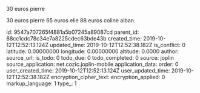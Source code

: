 30 euros pierre

30 euros pierre
65 euros elie
88 euros coline alban

id: 9547a707265f4881a5b07245a89087cd
parent_id: 88cc1cdc78c34e7a8225cdec63bde43b
created_time: 2019-10-12T12:52:13.124Z
updated_time: 2019-10-12T12:52:38.182Z
is_conflict: 0
latitude: 0.00000000
longitude: 0.00000000
altitude: 0.0000
author: 
source_url: 
is_todo: 0
todo_due: 0
todo_completed: 0
source: joplin
source_application: net.cozic.joplin-mobile
application_data: 
order: 0
user_created_time: 2019-10-12T12:52:13.124Z
user_updated_time: 2019-10-12T12:52:38.182Z
encryption_cipher_text: 
encryption_applied: 0
markup_language: 1
type_: 1